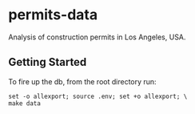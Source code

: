 permits-data
==============================

Analysis of construction permits in Los Angeles, USA.

## Getting Started
To fire up the db, from the root directory run:
```
set -o allexport; source .env; set +o allexport; \
make data
```
